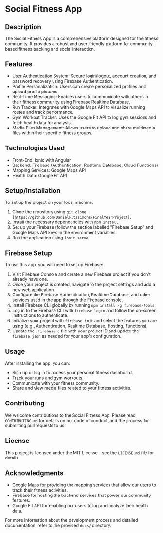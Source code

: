 # Social Fitness App

## Description
The Social Fitness App is a comprehensive platform designed for the fitness community. It provides a robust and user-friendly platform for community-based fitness tracking and social interaction.

## Features
- User Authentication System: Secure login/logout, account creation, and password recovery using Firebase Authentication.
- Profile Personalization: Users can create personalized profiles and upload profile pictures.
- Real-Time Messaging: Enables users to communicate with others in their fitness community using Firebase Realtime Database.
- Run Tracker: Integrates with Google Maps API to visualize running routes and track performance.
- Gym Workout Tracker: Uses the Google Fit API to log gym sessions and fetch health data for analysis.
- Media Files Management: Allows users to upload and share multimedia files within their specific fitness groups.

## Technologies Used
- Front-End: Ionic with Angular
- Backend: Firebase (Authentication, Realtime Database, Cloud Functions)
- Mapping Services: Google Maps API
- Health Data: Google Fit API

## Setup/Installation
To set up the project on your local machine:
1. Clone the repository using `git clone [https://github.com/DanielFitzsimons/FinalYearProject]`.
2. Install the necessary dependencies with `npm install`.
3. Set up your Firebase (follow the section labelled "Firebase Setup" and Google Maps API keys in the environment variables.
4. Run the application using `ionic serve`.

## Firebase Setup
To use this app, you will need to set up Firebase:

1. Visit [Firebase Console](https://console.firebase.google.com/) and create a new Firebase project if you don't already have one.
2. Once your project is created, navigate to the project settings and add a new web application.
3. Configure the Firebase Authentication, Realtime Database, and other services used in the app through the Firebase console.
4. Install Firebase CLI globally by running `npm install -g firebase-tools`.
5. Log in to the Firebase CLI with `firebase login` and follow the on-screen instructions to authenticate.
6. Initialize your project with `firebase init` and select the features you are using (e.g., Authentication, Realtime Database, Hosting, Functions).
7. Update the `.firebaserc` file with your project ID and update the `firebase.json` as needed for your app's configuration.

## Usage
After installing the app, you can:
- Sign up or log in to access your personal fitness dashboard.
- Track your runs and gym workouts.
- Communicate with your fitness community.
- Share and view media files related to your fitness activities.

## Contributing
We welcome contributions to the Social Fitness App. Please read `CONTRIBUTING.md` for details on our code of conduct, and the process for submitting pull requests to us.

## License
This project is licensed under the MIT License - see the `LICENSE.md` file for details.

## Acknowledgments
- Google Maps for providing the mapping services that allow our users to track their fitness activities.
- Firebase for hosting the backend services that power our community features.
- Google Fit API for enabling our users to log and analyze their health data.

For more information about the development process and detailed documentation, refer to the provided `docs/` directory.
